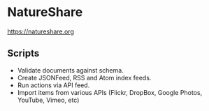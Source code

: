# NatureShare

https://natureshare.org

## Scripts

- Validate documents against schema.
- Create JSONFeed, RSS and Atom index feeds.
- Run actions via API feed.
- Import items from various APIs (Flickr, DropBox, Google Photos, YouTube, Vimeo, etc)



